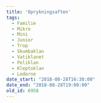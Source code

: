 ```yaml
---
title: 'Oprykningsaften'
tags:
  - Familie
  - Mikro
  - Mini
  - Junior
  - Trop
  - Skumbaklan
  - Vatiklanet
  - Peliklan
  - Kleptoklan
  - Lederne
date_start: "2018-08-28T16:30:00"
date_end: "2018-08-28T19:00:00"
old_id: 6958
---
```


